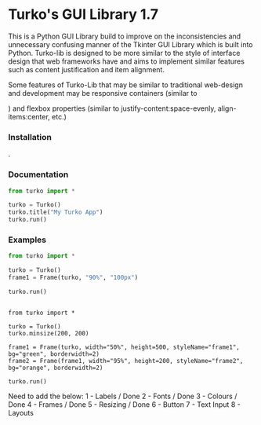 <h1>Turko's GUI Library 1.7</h1>
This is a Python GUI Library build to improve on the inconsistencies and unnecessary confusing manner of the Tkinter GUI Library which is built into Python. Turko-lib is designed to be more similar to the style of interface design that web frameworks have and aims to implement similar features such as content justification and item alignment.

Some features of Turko-Lib that may be similar to traditional web-design and development may be responsive containers (similar to <div></div>) and flexbox properties (similar to justify-content:space-evenly, align-items:center, etc.)

<h3>Installation</h3>
.

<h3>Documentation</h3>

```python
from turko import *

turko = Turko()
turko.title("My Turko App")
turko.run()
```

<h3>Examples</h3>

```python
from turko import *

turko = Turko()
frame1 = Frame(turko, "90%", "100px")

turko.run()
```

```

from turko import *

turko = Turko()
turko.minsize(200, 200)

frame1 = Frame(turko, width="50%", height=500, styleName="frame1", bg="green", borderwidth=2)
frame2 = Frame(frame1, width="95%", height=200, styleName="frame2", bg="orange", borderwidth=2)

turko.run()

```


Need to add the below:
1 - Labels / Done
2 - Fonts / Done
3 - Colours / Done
4 - Frames / Done
5 - Resizing / Done
6 - Button
7 - Text Input
8 - Layouts